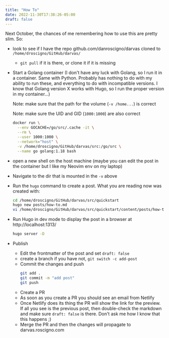 ```yaml
---
title: "How To"
date: 2022-11-30T17:38:26-05:00
draft: false
---
```


Next October, the chances of me remembering how to use this
are pretty slim.  So:

- look to see if I have the repo github.com/danroscigno/darvas cloned to
`/home/droscigno/GitHub/darvas/`
  - `git pull` if it is there, or clone it if it is missing
- Start a Golang container (I don't have any luck with Golang, so I run it in a container.  Same with Python.  Probably has nothing to do with my ability to run these, and everything to do with incompatible versions.  I know that Golang version X works with Hugo, so I run the proper version in my container...)

  Note: make sure that the path for the volume (`-v /home...`) is correct

  Note: make sure the UID and GID (`1000:1000`) are also correct

  ```bash
  docker run \
    --env GOCACHE=/go/src/.cache -it \
    --rm \
    --user 1000:1000 \
    --network="host" \
    -v /home/droscigno/GitHub/darvas/src:/go/src \
    --name go golang:1.18 bash
   ````
- open a new shell on the host machine (maybe you can edit the post in the container
but I like my Neovim env on my laptop)
- Navigate to the dir that is mounted in the `-v` above
- Run the `hugo` command to create a post.  What you are reading now was created with:
  ```bash
  cd /home/droscigno/GitHub/darvas/src/quickstart
  hugo new posts/how-to.md
  vi /home/droscigno/GitHub/darvas/src/quickstart/content/posts/how-to.md
  ```
- Run Hugo in dev mode to display the post in a browser at http://localhost:1313/
  ```bash
  hugo server -D
  ```
- Publish
  - Edit the frontmatter of the post and set `draft: false`
  - create a branch if you have not, `git switch -c add-post`
  - Commit the changes and push
    ```bash
    git add .
    git commit -m "add post"
    git push
    ```
  - Create a PR
  - As soon as you create a PR you should see an email from Netlify
  - Once Netlify does its thing the PR will show the link for the preview.  If all you see is the previous post, then double-check the markdown and make sure `draft: false` is there.  Don't ask me how I know that this happens ;)
  - Merge the PR and then the changes will propagate to darvas.roscigno.com
